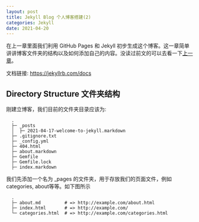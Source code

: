 ```yaml
---
layout: post
title: Jekyll Blog 个人博客搭建(2)
categories: Jekyll
date: 2021-04-20
---
```


在上一章里面我们利用 GitHub Pages 和 Jekyll 初步生成这个博客。这一章简单讲讲博客文件夹的结构以及如何添加自己的内容。没读过前文的可以去看一下[上一章](https://thomasmental.github.io/2021/04/16/Jekyll-1/)。

文档链接: <https://jekyllrb.com/docs>

## Directory Structure 文件夹结构

刚建立博客，我们目前的文件夹目录应该为:

```
  .
  ├─ _posts
  │  ├─ 2021-04-17-welcome-to-jekyll.markdown
  ├─ .gitignore.txt
  ├─ _config.yml
  ├─ 404.html
  ├─ about.markdown
  ├─ Gemfile
  ├─ Gemfile.lock
  ├─ index.markdown
```

我们先添加一个名为 _pages 的文件夹，用于存放我们的页面文件，例如 categories, about等等。如下图所示

```
  .
  ├─ about.md         # => http://example.com/about.html
  ├─ index.html       # => http://example.com/
  └─ categories.html  # => http://example.com/categories.html
```